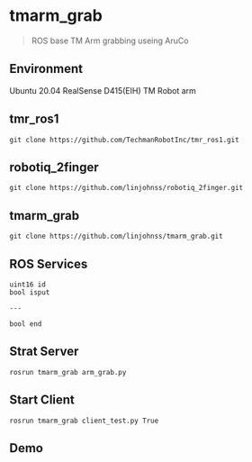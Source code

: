 # tmarm_grab
> ROS base TM Arm grabbing useing AruCo
## Environment
Ubuntu 20.04
RealSense D415(EIH)
TM Robot arm
## tmr_ros1
```shell=
git clone https://github.com/TechmanRobotInc/tmr_ros1.git
```
## robotiq_2finger
```shell=
git clone https://github.com/linjohnss/robotiq_2finger.git
```
## tmarm_grab
```shell=
git clone https://github.com/linjohnss/tmarm_grab.git
```
## ROS Services
```
uint16 id
bool isput

---

bool end
```
## Strat Server
```shell=
rosrun tmarm_grab arm_grab.py
```
## Start Client
```shell=
rosrun tmarm_grab client_test.py True
```

## Demo

